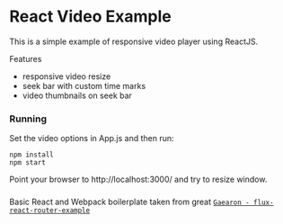 React Video Example
=========================

This is a simple example of responsive video player using ReactJS.

Features

* responsive video resize
* seek bar with custom time marks
* video thumbnails on seek bar



### Running

Set the video options in App.js and then run:

```
npm install
npm start
```

Point your browser to http://localhost:3000/ and try to resize window.

### 

Basic React and Webpack boilerplate taken from great [`Gaearon - flux-react-router-example`](https://github.com/gaearon/flux-react-router-example/)

